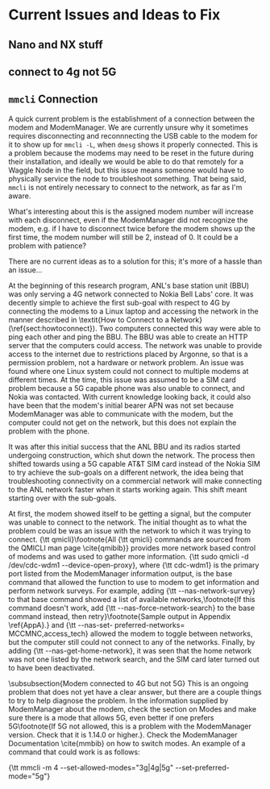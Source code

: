 # Current Issues and Ideas to Fix

## Nano and NX stuff

## connect to 4g not 5G


## `mmcli` Connection

A quick current problem is the establishment of a connection between the modem and ModemManager. We are currently unsure why it sometimes requires disconnecting and reconnnecting the USB cable to the modem for it to show up for `mmcli -L`, when `dmesg` shows it properly connected. This is a problem because the modems may need to be reset in the future during their installation, and ideally we would be able to do that remotely for a Waggle Node in the field, but this issue means someone would have to physically service the node to troubleshoot something. That being said, `mmcli` is not entirely necessary to connect to the network, as far as I'm aware. 

What's interesting about this is the assigned modem number will increase with each disconnect, even if the ModemManager did not recognize the modem, e.g. if I have to disconnect twice before the modem shows up the first time, the modem number will still be 2, instead of 0. It could be a problem with patience? 

There are no current ideas as to a solution for this; it's more of a hassle than an issue...



At the beginning of this research program, ANL's base station unit (BBU) was only serving a 4G network connected to Nokia Bell Labs' core. It was decently simple to achieve the first sub-goal with respect to 4G  by connecting the modems to a Linux laptop and accessing the network in the manner described in \textit{How to Connect to a Network} (\ref{sect:howtoconnect}). Two computers connected this way were able to ping each other and ping the BBU. The BBU was able to create an HTTP server that the computers could access. The network was unable to provide access to the internet due to restrictions placed by Argonne, so that is a permission problem, not a hardware or network problem. An issue was found where one Linux system could not connect to multiple modems at different times. At the time, this issue was assumed to be a SIM card problem because a 5G capable phone was also unable to connect, and Nokia was contacted. With current knowledge looking back, it could also have been that the modem's initial bearer APN was not set because ModemManager was able to communicate with the modem, but the computer could not get on the network, but this does not explain the problem with the phone. 

It was after this initial success that the ANL BBU and its radios started undergoing construction, which shut down the network. The process then shifted towards using a 5G capable AT\&T SIM card instead of the Nokia SIM to try achieve the sub-goals on a different network, the idea being that troubleshooting connectivity on a commercial network will make connecting to the ANL network faster when it starts working again. This shift meant starting over with the sub-goals.

At first, the modem showed itself to be getting a signal, but the computer was unable to connect to the network. The initial thought as to what the problem could be was an issue with the network to which it was trying to connect. {\tt qmicli}\footnote{All {\tt qmicli} commands are sourced from the QMICLI man page \cite{qmibib}} provides more network based control of modems and was used to gather more information. {\tt sudo qmicli -d /dev/cdc-wdm1 --device-open-proxy}, where {\tt cdc-wdm1} is the primary port listed from the ModemManager information output, is the base command that allowed the function to use to modem to get information and perform network surveys. For example, adding {\tt --nas-network-survey} to that base command showed a list of available networks,\footnote{If this command doesn't work, add {\tt --nas-force-network-search} to the base command instead, then retry}\footnote{Sample output in Appendix \ref{AppA}.} and {\tt --nas-set- preferred-networks= MCCMNC,access\_tech} allowed the modem to toggle between networks, but the computer still could not connect to any of the networks. Finally, by adding {\tt --nas-get-home-network}, it was seen that the home network was not one listed by the network search, and the SIM card later turned out to have been deactivated. 

\subsubsection{Modem connected to 4G but not 5G}
This is an ongoing problem that does not yet have a clear answer, but there are a couple things to try to help diagnose the problem. In the information supplied by ModemManager about the modem, check the section on Modes and make sure there is a mode that allows 5G, even better if one prefers 5G\footnote{If 5G not allowed, this is a problem with the ModemManager version. Check that it is 1.14.0 or higher.}. Check the ModemManager Documentation \cite{mmbib} on how to switch modes. An example of a command that could work is as follows:

{\tt mmcli -m 4 --set-allowed-modes="3g|4g|5g" --set-preferred-mode="5g"}

